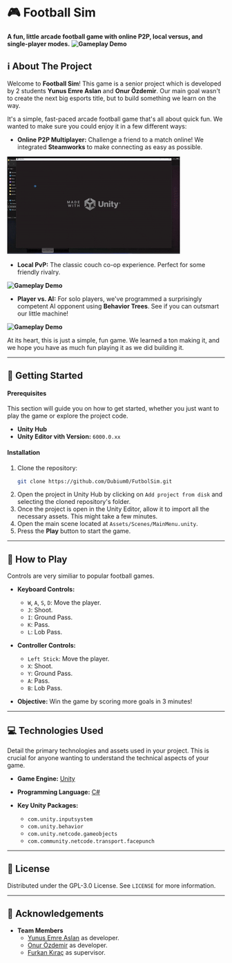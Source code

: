 # 🎮 Football Sim

**A fun, little arcade football game with online P2P, local versus, and single-player modes.**
**![Gameplay Demo](images/footballSim.gif)**


## <a name="about-the-project"></a>ℹ️ About The Project

Welcome to **Football Sim**! This game is a senior project which is developed by 2 students **Yunus Emre Aslan** and **Onur Özdemir**. Our main goal wasn't to create the next big esports title, but to build something we learn on the way.

It's a simple, fast-paced arcade football game that's all about quick fun. We wanted to make sure you could enjoy it in a few different ways:

* **Online P2P Multiplayer:** Challenge a friend to a match online! We integrated **Steamworks** to make connecting as easy as possible.

**![Gameplay Demo](images/online_PVP.gif)**
* **Local PvP:** The classic couch co-op experience. Perfect for some friendly rivalry.


**![Gameplay Demo](images/player_vsplayer_local.gif)**

* **Player vs. AI:** For solo players, we've programmed a surprisingly competent AI opponent using **Behavior Trees**. See if you can outsmart our little machine!

**![Gameplay Demo](images/PlayerVSAI.gif)**

At its heart, this is just a simple, fun game. We learned a ton making it, and we hope you have as much fun playing it as we did building it.

---

## <a name="getting-started"></a>🚀 Getting Started

#### Prerequisites
This section will guide you on how to get started, whether you just want to play the game or explore the project code.
* **Unity Hub**
* **Unity Editor vith Version:** `6000.0.xx`

#### Installation

1.  Clone the repository:
    ```sh
    git clone https://github.com/Dubium0/FutbolSim.git
    ```
2.  Open the project in Unity Hub by clicking on `Add project from disk` and selecting the cloned repository's folder.
3.  Once the project is open in the Unity Editor, allow it to import all the necessary assets. This might take a few minutes.
4.  Open the main scene located at `Assets/Scenes/MainMenu.unity`.
5.  Press the **Play** button to start the game.

---

## <a name="how-to-play"></a>🔧 How to Play

Controls are very similiar to popular football games.

* **Keyboard Controls:**
    
    * `W`, `A`, `S`, `D`: Move the player.
    * `J`: Shoot.
    * `I`: Ground Pass.
    * `K`: Pass.
    * `L`: Lob Pass.

* **Controller Controls:**
    
    * `Left Stick`: Move the player.
    * `X`: Shoot.
    * `Y`: Ground Pass.
    * `A`: Pass.
    * `B`: Lob Pass.

* **Objective:** Win the game by scoring more goals in 3 minutes!
---

## <a name="technologies-used"></a>💻 Technologies Used

Detail the primary technologies and assets used in your project. This is crucial for anyone wanting to understand the technical aspects of your game.

* **Game Engine:** [Unity](https://unity.com/)
* **Programming Language:** [C#](https://docs.microsoft.com/en-us/dotnet/csharp/)

* **Key Unity Packages:**
    * `com.unity.inputsystem`
    * `com.unity.behavior`
    * `com.unity.netcode.gameobjects`
    * `com.community.netcode.transport.facepunch`

---


## <a name="license"></a>📄 License

Distributed under the GPL-3.0 License. See `LICENSE` for more information.

---

## <a name="acknowledgements"></a>🙏 Acknowledgements

* **Team Members**
    * [Yunus Emre Aslan](https://github.com/Dubium0) as developer.
    * [Onur Özdemir](https://github.com/OnurOzdemir0) as developer.
    * [Furkan Kıraç](https://github.com/furkankirac) as supervisor.

